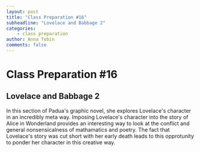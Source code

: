 ```yaml
---
layout: post
title: "Class Preparation #16"
subheadline: "Lovelace and Babbage 2"
categories:
    - class preparation 
author: Anna Tobin
comments: false
---
```


# Class Preparation #16
## Lovelace and Babbage 2

In this section of Padua's graphic novel, she explores Lovelace's character in an incredibly meta way. Imposing Lovelace's character into the story of Alice in Wonderland provides an interesting way to look at the conflict and general nonsensicalness of mathamatics and poetry. The fact that Lovelace's story was cut short with her early death leads to this opprotunity to ponder her character in this creative way. 
